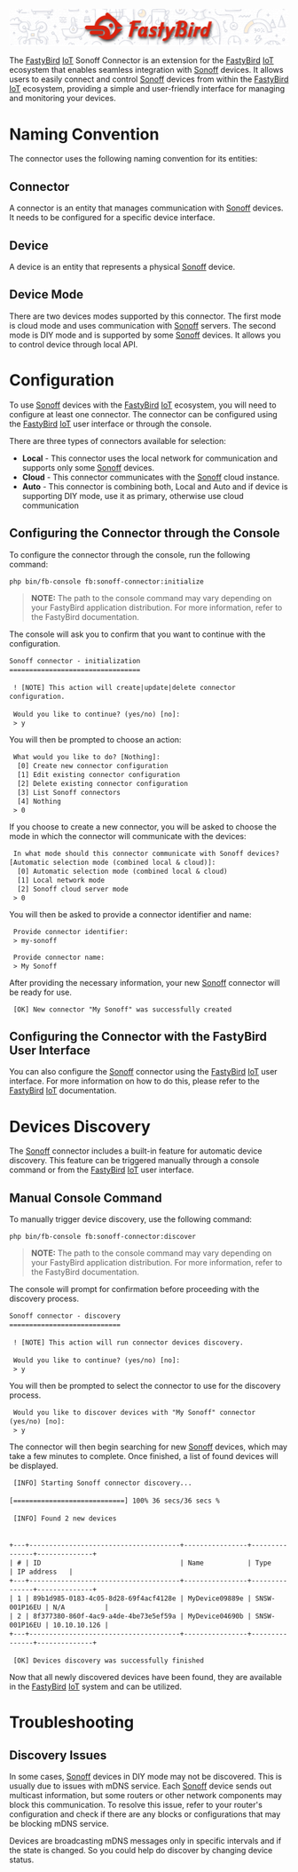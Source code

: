 <p align="center">
	<img src="https://github.com/fastybird/.github/blob/main/assets/repo_title.png?raw=true" alt="FastyBird"/>
</p>

The [FastyBird](https://www.fastybird.com) [IoT](https://en.wikipedia.org/wiki/Internet_of_things) Sonoff Connector is an extension for the [FastyBird](https://www.fastybird.com) [IoT](https://en.wikipedia.org/wiki/Internet_of_things) ecosystem that enables seamless integration
with [Sonoff](https://sonoff.tech) devices. It allows users to easily connect and control [Sonoff](https://sonoff.tech) devices from within the [FastyBird](https://www.fastybird.com) [IoT](https://en.wikipedia.org/wiki/Internet_of_things) ecosystem,
providing a simple and user-friendly interface for managing and monitoring your devices.

# Naming Convention

The connector uses the following naming convention for its entities:

## Connector

A connector is an entity that manages communication with [Sonoff](https://sonoff.tech) devices. It needs to be configured for a specific device interface.

## Device

A device is an entity that represents a physical [Sonoff](https://sonoff.tech) device.

## Device Mode

There are two devices modes supported by this connector.
The first mode is cloud mode and uses communication with [Sonoff](https://sonoff.tech) servers.
The second mode is DIY mode and is supported by some [Sonoff](https://sonoff.tech) devices. It allows you to control device
through local API.

# Configuration

To use [Sonoff](https://sonoff.tech) devices with the [FastyBird](https://www.fastybird.com) [IoT](https://en.wikipedia.org/wiki/Internet_of_things) ecosystem, you will need to configure at least one connector.
The connector can be configured using the [FastyBird](https://www.fastybird.com) [IoT](https://en.wikipedia.org/wiki/Internet_of_things) user interface or through the console.

There are three types of connectors available for selection:

- **Local** - This connector uses the local network for communication and supports only some [Sonoff](https://sonoff.tech) devices.
- **Cloud** - This connector communicates with the [Sonoff](https://sonoff.tech) cloud instance.
- **Auto** - This connector is combining both, Local and Auto and if device is supporting DIY mode, use it as primary, otherwise use cloud communication

## Configuring the Connector through the Console

To configure the connector through the console, run the following command:

```shell
php bin/fb-console fb:sonoff-connector:initialize
```

> **NOTE:**
The path to the console command may vary depending on your FastyBird application distribution. For more information, refer to the FastyBird documentation.

The console will ask you to confirm that you want to continue with the configuration.

```shell
Sonoff connector - initialization
=================================

 ! [NOTE] This action will create|update|delete connector configuration.                                                       

 Would you like to continue? (yes/no) [no]:
 > y
```

You will then be prompted to choose an action:

```shell
 What would you like to do? [Nothing]:
  [0] Create new connector configuration
  [1] Edit existing connector configuration
  [2] Delete existing connector configuration
  [3] List Sonoff connectors
  [4] Nothing
 > 0
```

If you choose to create a new connector, you will be asked to choose the mode in which the connector will communicate with the devices:

```shell
 In what mode should this connector communicate with Sonoff devices? [Automatic selection mode (combined local & cloud)]:
  [0] Automatic selection mode (combined local & cloud)
  [1] Local network mode
  [2] Sonoff cloud server mode
 > 0
```

You will then be asked to provide a connector identifier and name:

```shell
 Provide connector identifier:
 > my-sonoff
```

```shell
 Provide connector name:
 > My Sonoff
```

After providing the necessary information, your new [Sonoff](https://sonoff.tech) connector will be ready for use.

```shell
 [OK] New connector "My Sonoff" was successfully created                                                                
```

## Configuring the Connector with the FastyBird User Interface

You can also configure the [Sonoff](https://sonoff.tech) connector using the [FastyBird](https://www.fastybird.com) [IoT](https://en.wikipedia.org/wiki/Internet_of_things) user interface. For more information on how to do this,
please refer to the [FastyBird](https://www.fastybird.com) [IoT](https://en.wikipedia.org/wiki/Internet_of_things) documentation.

# Devices Discovery

The [Sonoff](https://sonoff.tech) connector includes a built-in feature for automatic device discovery. This feature can be triggered manually
through a console command or from the [FastyBird](https://www.fastybird.com) [IoT](https://en.wikipedia.org/wiki/Internet_of_things) user interface.

## Manual Console Command

To manually trigger device discovery, use the following command:

```shell
php bin/fb-console fb:sonoff-connector:discover
```

> **NOTE:**
The path to the console command may vary depending on your FastyBird application distribution. For more information, refer to the FastyBird documentation.

The console will prompt for confirmation before proceeding with the discovery process.

```shell
Sonoff connector - discovery
============================

 ! [NOTE] This action will run connector devices discovery.

 Would you like to continue? (yes/no) [no]:
 > y
```

You will then be prompted to select the connector to use for the discovery process.

```shell
 Would you like to discover devices with "My Sonoff" connector (yes/no) [no]:
 > y
```

The connector will then begin searching for new [Sonoff](https://sonoff.tech) devices, which may take a few minutes to complete. Once finished,
a list of found devices will be displayed.

```shell
 [INFO] Starting Sonoff connector discovery...

[============================] 100% 36 secs/36 secs %

 [INFO] Found 2 new devices


+---+--------------------------------------+----------------+---------------+--------------+
| # | ID                                   | Name           | Type          | IP address   |
+---+--------------------------------------+----------------+---------------+--------------+
| 1 | 89b1d985-0183-4c05-8d28-69f4acf4128e | MyDevice09889e | SNSW-001P16EU | N/A          |
| 2 | 8f377380-860f-4ac9-a4de-4be73e5ef59a | MyDevice04690b | SNSW-001P16EU | 10.10.10.126 |
+---+--------------------------------------+----------------+---------------+--------------+

 [OK] Devices discovery was successfully finished
```

Now that all newly discovered devices have been found, they are available in the [FastyBird](https://www.fastybird.com) [IoT](https://en.wikipedia.org/wiki/Internet_of_things) system and can be utilized.

# Troubleshooting

## Discovery Issues

In some cases, [Sonoff](https://sonoff.tech) devices in DIY mode may not be discovered. This is usually due to issues with mDNS service. Each [Sonoff](https://sonoff.tech) device
sends out multicast information, but some routers or other network components may block this communication.
To resolve this issue, refer to your router's configuration and check if there are any blocks or configurations that may
be blocking mDNS service.

Devices are broadcasting mDNS messages only in specific intervals and if the state is changed. So you could help do discover by changing device status.
